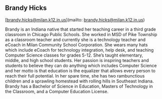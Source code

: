 ## Brandy Hicks

[brandy.hicks@milan.k12.in.us](mailto: brandy.hicks@milan.k12.in.us)

Brandy is an Indiana native that started her teaching career in a third grade classroom in Chicago Public Schools.  She worked in MSD of Pike Township as a classroom teacher and currently she is a technology teacher and eCoach in Milan Community School Corporation.  She wears many hats which include eCoach for technology integration, help desk, and teaching Computer Science classes for grades 5-12. She’s taught elementary, middle, and high school students.  Her passion is inspiring teachers and students to believe they can do anything which includes Computer Science and her motto is that education is the equalizer that allows every person to reach their full potential. In her spare time, she has two rambunctious children and a sprawling homestead with rolling hills in Southeast Indiana.   Brandy has a Bachelor of Science in Education, Masters of Technology in the Classroom, and a Computer Education License.
